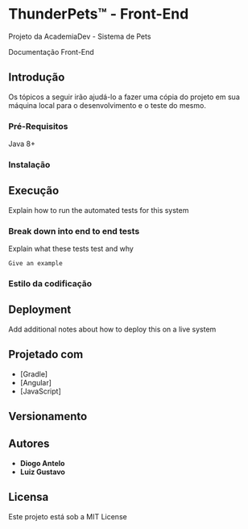 # ThunderPets™ - Front-End

Projeto da AcademiaDev - Sistema de Pets

Documentação Front-End

## Introdução

Os tópicos a seguir irão ajudá-lo a fazer uma cópia do projeto em sua máquina local para o desenvolvimento e o teste do mesmo.

### Pré-Requisitos

Java 8+


### Instalação

## Execução

Explain how to run the automated tests for this system

### Break down into end to end tests

Explain what these tests test and why

```
Give an example
```

### Estilo da codificação

## Deployment

Add additional notes about how to deploy this on a live system

## Projetado com

* [Gradle]
* [Angular]
* [JavaScript]

## Versionamento

## Autores

* **Diogo Antelo**
* **Luiz Gustavo**

## Licensa

Este projeto está sob a MIT License
